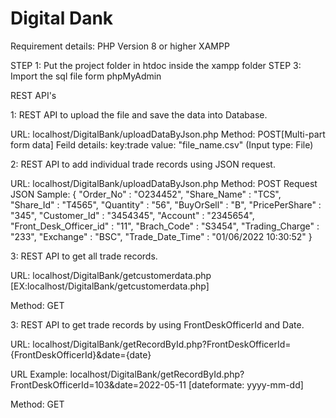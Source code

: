 # Digital Dank


Requirement details:
PHP Version 8 or higher
XAMPP

STEP 1: Put the project folder in htdoc inside the xampp folder
STEP 3: Import the sql file form phpMyAdmin


REST API's

1: REST API to upload the file and save the data into Database.

URL: localhost/DigitalBank/uploadDataByJson.php
Method: POST[Multi-part form data]
Feild details:
key:trade
value: "file_name.csv" (Input type: File)


2: REST API to add individual trade records using JSON request.

URL: localhost/DigitalBank/uploadDataByJson.php
Method: POST
Request JSON Sample:
{
    "Order_No" : "O234452",
    "Share_Name" : "TCS",
    "Share_Id" : "T4565",
    "Quantity" : "56",
    "BuyOrSell" : "B",
    "PricePerShare" : "345",
    "Customer_Id" : "3454345",
    "Account" : "2345654",
    "Front_Desk_Officer_id" : "11",
    "Brach_Code" : "S3454",
    "Trading_Charge" : "233",
    "Exchange" : "BSC",
    "Trade_Date_Time" : "01/06/2022 10:30:52"
}

3: REST API to get all trade records.

URL: localhost/DigitalBank/getcustomerdata.php [EX:localhost/DigitalBank/getcustomerdata.php]

Method: GET


3: REST API to get trade records by using FrontDeskOfficerId and Date.

URL: localhost/DigitalBank/getRecordById.php?FrontDeskOfficerId={FrontDeskOfficerId}&date={date}

URL Example: localhost/DigitalBank/getRecordById.php?FrontDeskOfficerId=103&date=2022-05-11 [dateformate: yyyy-mm-dd]

Method: GET

